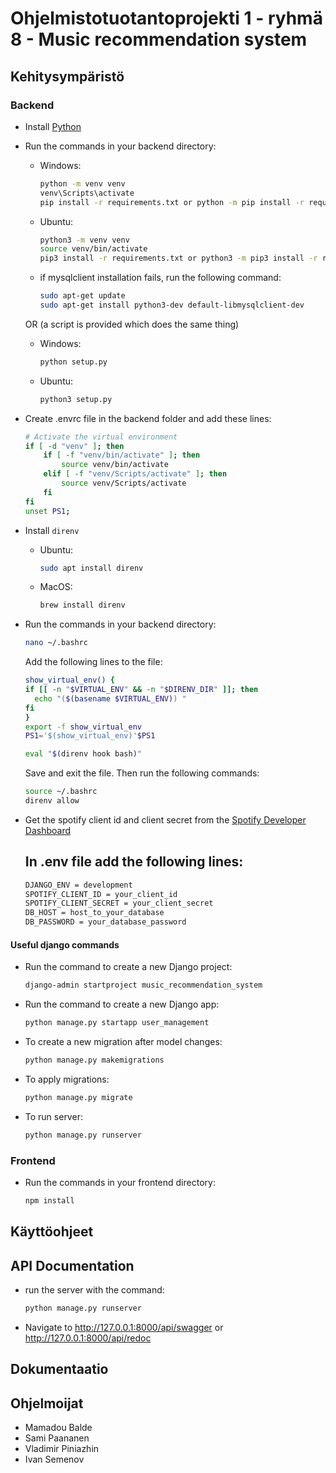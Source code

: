 # Ohjelmistotuotantoprojekti 1 - ryhmä 8 - Music recommendation system

## Kehitysympäristö

### Backend

- Install [Python](https://www.python.org/downloads/)

- Run the commands in your backend directory:

  - Windows:  

    ```cmd
    python -m venv venv
    venv\Scripts\activate
    pip install -r requirements.txt or python -m pip install -r requirements.txt
    ```
    
  - Ubuntu:
  
    ```bash
    python3 -m venv venv
    source venv/bin/activate
    pip3 install -r requirements.txt or python3 -m pip3 install -r requirements.txt
    ```

  - if mysqlclient installation fails, run the following command:
    ```bash
    sudo apt-get update 
    sudo apt-get install python3-dev default-libmysqlclient-dev
    ```

  OR (a script is provided which does the same thing)

  - Windows:  

    ```cmd
    python setup.py
    ```
  
  - Ubuntu:
    ```bash
    python3 setup.py
    ```

- Create .envrc file in the backend folder and add these lines:

  ```bash
  # Activate the virtual environment
  if [ -d "venv" ]; then
      if [ -f "venv/bin/activate" ]; then
          source venv/bin/activate
      elif [ -f "venv/Scripts/activate" ]; then
          source venv/Scripts/activate
      fi
  fi
  unset PS1;
  ```

- Install `direnv`

  - Ubuntu:
    ```bash
    sudo apt install direnv
    ```
  - MacOS:
    ```bash
    brew install direnv
    ```

- Run the commands in your backend directory:
  ```bash
  nano ~/.bashrc
  ```
  Add the following lines to the file:
  ```bash
  show_virtual_env() {
  if [[ -n "$VIRTUAL_ENV" && -n "$DIRENV_DIR" ]]; then
    echo "($(basename $VIRTUAL_ENV)) "
  fi
  }
  export -f show_virtual_env
  PS1='$(show_virtual_env)'$PS1

  eval "$(direnv hook bash)"
  ```
  Save and exit the file. Then run the following commands:
  ```bash
  source ~/.bashrc
  direnv allow
  ```  

- Get the spotify client id and client secret from the [Spotify Developer Dashboard](https://developer.spotify.com/dashboard/applications)

  ## In .env file add the following lines:
  ```bash
  DJANGO_ENV = development
  SPOTIFY_CLIENT_ID = your_client_id
  SPOTIFY_CLIENT_SECRET = your_client_secret
  DB_HOST = host_to_your_database
  DB_PASSWORD = your_database_password
  ```

#### Useful django commands

- Run the command to create a new Django project:

  ```bash
  django-admin startproject music_recommendation_system
  ```

- Run the command to create a new Django app:
  ```bash
  python manage.py startapp user_management
  ```

- To create a new migration after model changes:

  ```bash
  python manage.py makemigrations
  ``` 

- To apply migrations:
  ```bash
  python manage.py migrate
  ```

- To run server:

  ```bash
  python manage.py runserver
  ```

### Frontend  

- Run the commands in your frontend directory:  

  ```bash
  npm install
  ```

## Käyttöohjeet

## API Documentation

- run the server with the command:

  ```bash
  python manage.py runserver
  ```

- Navigate to http://127.0.0.1:8000/api/swagger or http://127.0.0.1:8000/api/redoc


## Dokumentaatio

## Ohjelmoijat
- Mamadou Balde
- Sami Paananen
- Vladimir Piniazhin
- Ivan Semenov
